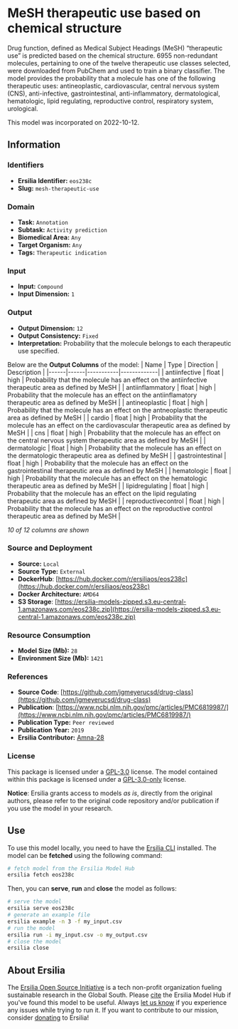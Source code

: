 # MeSH therapeutic use based on chemical structure

Drug function, defined as Medical Subject Headings (MeSH) “therapeutic use” is predicted based on the chemical structure. 6955 non-redundant molecules, pertaining to one of the twelve therapeutic use classes selected, were downloaded from PubChem and used to train a binary classifier. The model provides the probability that a molecule has one of the following therapeutic uses: antineoplastic, cardiovascular, central nervous system (CNS), anti-infective, gastrointestinal, anti-inflammatory, dermatological, hematologic, lipid regulating, reproductive control, respiratory system, urological.

This model was incorporated on 2022-10-12.


## Information
### Identifiers
- **Ersilia Identifier:** `eos238c`
- **Slug:** `mesh-therapeutic-use`

### Domain
- **Task:** `Annotation`
- **Subtask:** `Activity prediction`
- **Biomedical Area:** `Any`
- **Target Organism:** `Any`
- **Tags:** `Therapeutic indication`

### Input
- **Input:** `Compound`
- **Input Dimension:** `1`

### Output
- **Output Dimension:** `12`
- **Output Consistency:** `Fixed`
- **Interpretation:** Probability that the molecule belongs to each therapeutic use specified.

Below are the **Output Columns** of the model:
| Name | Type | Direction | Description |
|------|------|-----------|-------------|
| antiinfective | float | high | Probability that the molecule has an effect on the antiinfective therapeutic area as defined by MeSH |
| antiinflammatory | float | high | Probability that the molecule has an effect on the antiinflamatory therapeutic area as defined by MeSH |
| antineoplastic | float | high | Probability that the molecule has an effect on the antneoplastic therapeutic area as defined by MeSH |
| cardio | float | high | Probability that the molecule has an effect on the cardiovascular therapeutic area as defined by MeSH |
| cns | float | high | Probability that the molecule has an effect on the central nervous system therapeutic area as defined by MeSH |
| dermatologic | float | high | Probability that the molecule has an effect on the dermatologic therapeutic area as defined by MeSH |
| gastrointestinal | float | high | Probability that the molecule has an effect on the gastrointestinal therapeutic area as defined by MeSH |
| hematologic | float | high | Probability that the molecule has an effect on the hematologic therapeutic area as defined by MeSH |
| lipidregulating | float | high | Probability that the molecule has an effect on the lipid regulating therapeutic area as defined by MeSH |
| reproductivecontrol | float | high | Probability that the molecule has an effect on the reproductive control therapeutic area as defined by MeSH |

_10 of 12 columns are shown_
### Source and Deployment
- **Source:** `Local`
- **Source Type:** `External`
- **DockerHub**: [https://hub.docker.com/r/ersiliaos/eos238c](https://hub.docker.com/r/ersiliaos/eos238c)
- **Docker Architecture:** `AMD64`
- **S3 Storage**: [https://ersilia-models-zipped.s3.eu-central-1.amazonaws.com/eos238c.zip](https://ersilia-models-zipped.s3.eu-central-1.amazonaws.com/eos238c.zip)

### Resource Consumption
- **Model Size (Mb):** `28`
- **Environment Size (Mb):** `1421`


### References
- **Source Code**: [https://github.com/jgmeyerucsd/drug-class](https://github.com/jgmeyerucsd/drug-class)
- **Publication**: [https://www.ncbi.nlm.nih.gov/pmc/articles/PMC6819987/](https://www.ncbi.nlm.nih.gov/pmc/articles/PMC6819987/)
- **Publication Type:** `Peer reviewed`
- **Publication Year:** `2019`
- **Ersilia Contributor:** [Amna-28](https://github.com/Amna-28)

### License
This package is licensed under a [GPL-3.0](https://github.com/ersilia-os/ersilia/blob/master/LICENSE) license. The model contained within this package is licensed under a [GPL-3.0-only](LICENSE) license.

**Notice**: Ersilia grants access to models _as is_, directly from the original authors, please refer to the original code repository and/or publication if you use the model in your research.


## Use
To use this model locally, you need to have the [Ersilia CLI](https://github.com/ersilia-os/ersilia) installed.
The model can be **fetched** using the following command:
```bash
# fetch model from the Ersilia Model Hub
ersilia fetch eos238c
```
Then, you can **serve**, **run** and **close** the model as follows:
```bash
# serve the model
ersilia serve eos238c
# generate an example file
ersilia example -n 3 -f my_input.csv
# run the model
ersilia run -i my_input.csv -o my_output.csv
# close the model
ersilia close
```

## About Ersilia
The [Ersilia Open Source Initiative](https://ersilia.io) is a tech non-profit organization fueling sustainable research in the Global South.
Please [cite](https://github.com/ersilia-os/ersilia/blob/master/CITATION.cff) the Ersilia Model Hub if you've found this model to be useful. Always [let us know](https://github.com/ersilia-os/ersilia/issues) if you experience any issues while trying to run it.
If you want to contribute to our mission, consider [donating](https://www.ersilia.io/donate) to Ersilia!
